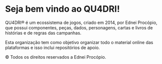 # Seja bem vindo ao QU4DRI!

QU4DRI® é um ecossistema de jogos, criado em 2014, por Ednei Procópio, que possui componentes, peças, dados, personagens, cartas e livros de histórias e de regras das campanhas.

Esta organização tem como objetivo organizar todo o material online das plataformas e isso inclui repositórios de apoio.

© Todos os direitos reservados a Ednei Procópio.
